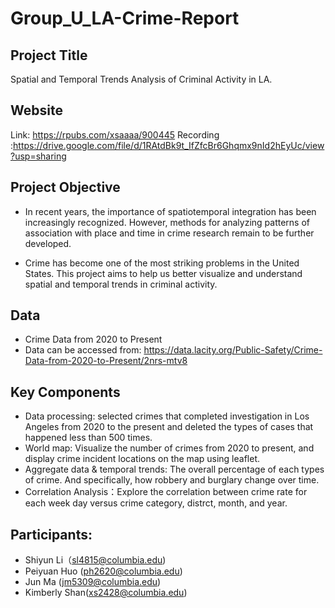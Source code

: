 # Group_U_LA-Crime-Report

## Project Title
Spatial and Temporal Trends Analysis of Criminal Activity in LA.

## Website
Link: https://rpubs.com/xsaaaa/900445
Recording :https://drive.google.com/file/d/1RAtdBk9t_IfZfcBr6Ghqmx9nId2hEyUc/view?usp=sharing

## Project Objective

* In recent years, the importance of spatiotemporal integration has been increasingly recognized. However, methods for analyzing patterns of association with place and time in crime research remain to be further developed.

* Crime has become one of the most striking problems in the United States. This project aims to help us better visualize and understand spatial and temporal trends in criminal activity.


## Data
* Crime Data from 2020 to Present
* Data can be accessed from: https://data.lacity.org/Public-Safety/Crime-Data-from-2020-to-Present/2nrs-mtv8


## Key Components
* Data processing: selected crimes that completed investigation in Los Angeles from 2020 to the present and deleted the types of cases that happened less than 500 times.
* World map: Visualize the number of crimes from 2020 to present, and display crime incident locations on the map using leaflet.
* Aggregate data & temporal trends: The overall percentage of each types of crime. And specifically, how robbery and burglary change over time.
* Correlation Analysis：Explore the correlation between crime rate for each week day versus crime category, distrct, month, and year. 

## Participants: 
* Shiyun Li（sl4815@columbia.edu)
* Peiyuan Huo (ph2620@columbia.edu)
* Jun Ma (jm5309@columbia.edu)
* Kimberly Shan(xs2428@columbia.edu)
